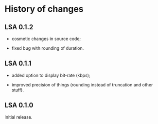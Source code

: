 # History of changes

## LSA 0.1.2

* cosmetic changes in source code;

* fixed bug with rounding of duration.

## LSA 0.1.1

* added option to display bit-rate (kbps);

* improved precision of things (rounding instead of truncation and other
  stuff).

## LSA 0.1.0

Initial release.
